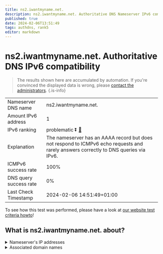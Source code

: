 ```yaml
---
title: ns2.iwantmyname.net.
description: ns2.iwantmyname.net. Authoritative DNS Nameserver IPv6 compatibility
published: true
date: 2024-02-06T13:51:49
tags: authdns, rank5
editor: markdown
---
```


# ns2.iwantmyname.net. Authoritative DNS IPv6 compatibility

> The results shown here are accumulated by automation. If you're convinced the displayed data is wrong, please [contact the administrators](/howto/chat). 
{.is-info}




|   |   |
| - | - |
| Nameserver DNS name | ns2.iwantmyname.net.
| Amount IPv6 address | 1
| IPv6 ranking | problematic :arrow_double_down: [🔗](/howto/ranking) |
| Explanation | The nameserver has an AAAA record but does not respond to ICMPv6 echo requests and rarely answers correctly to DNS queries via IPv6. |
| ICMPv6 success rate | 100%|
| DNS query success rate | 0% |
| Last Check Timestamp | 2024-02-06 14:51:49+01:00 |

To see how this test was performed, please have a look at [our website test criteria howto](/howto/testcriteria/authdns)!


## What is ns2.iwantmyname.net. about?




<details>
<summary>Nameserver's IP addresses</summary>

2001:8d8:580:401:217:160:113:131

</details>



<details>
<summary>Associated domain names</summary>

www.couchbase.com

</details>
